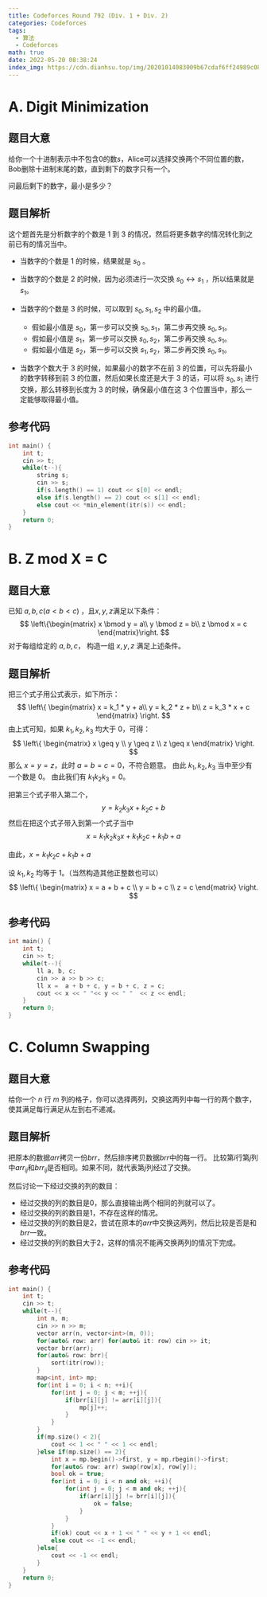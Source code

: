 ```yaml
---
title: Codeforces Round 792 (Div. 1 + Div. 2)
categories: Codeforces
tags:
  - 算法
  - Codeforces
math: true
date: 2022-05-20 08:38:24
index_img: https://cdn.dianhsu.top/img/20201014083009b67cdaf6ff24989c08d58f9eadfd1bb0.jpg.h700.jpg
---
```



# A. Digit Minimization
## 题目大意
给你一个十进制表示中不包含$0$的数$s$，Alice可以选择交换两个不同位置的数，Bob删除十进制末尾的数，直到剩下的数字只有一个。

问最后剩下的数字，最小是多少？
## 题目解析
这个题首先是分析数字的个数是 $1$ 到 $3$ 的情况，然后将更多数字的情况转化到之前已有的情况当中。
- 当数字的个数是 $1$ 的时候，结果就是 $s_0$ 。
- 当数字的个数是 $2$ 的时候，因为必须进行一次交换 $s_0 \leftrightarrow s_1$ ，所以结果就是 $s_1$。
- 当数字的个数是 $3$ 的时候，可以取到 $s_0, s_1, s_2$ 中的最小值。
  - 假如最小值是 $s_0$，第一步可以交换 $s_0, s_1$，第二步再交换 $s_0, s_1$。
  - 假如最小值是 $s_1$，第一步可以交换 $s_0, s_2$，第二步再交换 $s_0, s_1$。
  - 假如最小值是 $s_2$，第一步可以交换 $s_1, s_2$，第二步再交换 $s_0, s_1$。

- 当数字个数大于 $3$ 的时候，如果最小的数字不在前 $3$ 的位置，可以先将最小的数字转移到前 $3$ 的位置，然后如果长度还是大于 $3$ 的话，可以将 $s_0, s_1$ 进行交换，那么转移到长度为 $3$ 的时候，确保最小值在这 $3$ 个位置当中，那么一定能够取得最小值。

## 参考代码
```cpp
int main() {
    int t;
    cin >> t;
    while(t--){
        string s;
        cin >> s;
        if(s.length() == 1) cout << s[0] << endl;
        else if(s.length() == 2) cout << s[1] << endl;
        else cout << *min_element(itr(s)) << endl;
    }
    return 0;
}
```

# B. Z mod X = C
## 题目大意
已知 $a, b, c (a < b < c)$ ，且$x, y, z$满足以下条件：
$$
\left\{\begin{matrix}
x \bmod y = a\\ 
y \bmod z = b\\
z \bmod x = c
\end{matrix}\right.
$$
对于每组给定的 $a, b, c$， 构造一组 $x, y, z$ 满足上述条件。

## 题目解析
把三个式子用公式表示，如下所示：
$$
\left\{
\begin{matrix}
x = k_1 * y + a\\
y = k_2 * z + b\\
z = k_3 * x + c
\end{matrix}
\right.
$$
由上式可知，如果 $k_1, k_2, k_3$ 均大于 $0$，可得：
$$
\left\{
\begin{matrix}
x \geq y \\
y \geq z \\
z \geq x
\end{matrix}
\right.
$$
那么 $x = y = z$，此时 $a = b = c = 0$，不符合题意。
由此 $k_1, k_2, k_3$ 当中至少有一个数是 $0$。
由此我们有 $k_1k_2k_3 = 0$。

把第三个式子带入第二个，$$y = k_2k_3x + k_2c + b$$
然后在把这个式子带入到第一个式子当中
$$x = k_1k_2k_3x + k_1k_2c + k_1b + a$$

由此，$x = k_1k_2c + k_1b + a$

设 $k_1, k_2$ 均等于 $1$。（当然构造其他正整数也可以）
$$
\left\{
\begin{matrix}
x = a + b + c \\
y = b + c \\
z = c
\end{matrix}
\right.
$$

## 参考代码
```cpp
int main() {
    int t;
    cin >> t;
    while(t--){
        ll a, b, c;
        cin >> a >> b >> c;
        ll x =  a + b + c, y = b + c, z = c;
        cout << x << " "<< y << " "  << z << endl; 
    }
    return 0;
}
```

# C. Column Swapping
## 题目大意
给你一个 $n$ 行 $m$ 列的格子，你可以选择两列，交换这两列中每一行的两个数字，使其满足每行满足从左到右不递减。
## 题目解析
把原本的数据$arr$拷贝一份$brr$，然后排序拷贝数据$brr$中的每一行。
比较第$i$行第$j$列中$arr_{ij}$和$brr_{ij}$是否相同。如果不同，就代表第$j$列经过了交换。

然后讨论一下经过交换的列的数目：
- 经过交换的列的数目是$0$，那么直接输出两个相同的列就可以了。
- 经过交换的列的数目是$1$，不存在这样的情况。
- 经过交换的列的数目是$2$，尝试在原本的$arr$中交换这两列，然后比较是否是和$brr$一致。
- 经过交换的列的数目大于$2$，这样的情况不能再交换两列的情况下完成。
## 参考代码
```cpp
int main() {
    int t;
    cin >> t;
    while(t--){
        int n, m;
        cin >> n >> m;
        vector arr(n, vector<int>(m, 0));
        for(auto& row: arr) for(auto& it: row) cin >> it;
        vector brr(arr);
        for(auto& row: brr){
            sort(itr(row));
        }
        map<int, int> mp;
        for(int i = 0; i < n; ++i){
            for(int j = 0; j < m; ++j){
                if(brr[i][j] != arr[i][j]){
                    mp[j]++;
                }
            }
        }
        if(mp.size() < 2){
            cout << 1 << " " << 1 << endl;
        }else if(mp.size() == 2){
            int x = mp.begin()->first, y = mp.rbegin()->first;
            for(auto& row: arr) swap(row[x], row[y]);
            bool ok = true;
            for(int i = 0; i < n and ok; ++i){
                for(int j = 0; j < m and ok; ++j){
                    if(arr[i][j] != brr[i][j]){
                        ok = false;
                    }
                }
            }
            if(ok) cout << x + 1 << " " << y + 1 << endl;
            else cout << -1 << endl;
        }else{
            cout << -1 << endl;
        }
    }
    return 0;
}
```